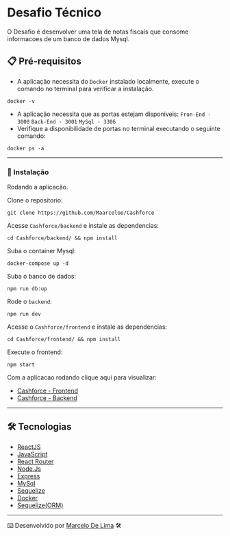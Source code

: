 # Desafio Técnico

O Desafio é desenvolver uma tela de notas fiscais que consome informacoes de um banco de dados Mysql.

## 📋 Pré-requisitos

- A aplicação necessita do `Docker` instalado localmente, execute o comando no terminal para verificar a instalação.

```
docker -v
```

- A aplicação necessita que as portas estejam disponiveis:
`Fron-End - 3000`
`Back-End - 3001`
`MySql - 3306`
- Verifique a disponibilidade de portas no terminal executando o seguinte comando:

```
docker ps -a
```

---

### 🔧 Instalação

Rodando a aplicacão.

Clone o repositorio:

```
git clone https://github.com/Maarceloo/Cashforce
```

Acesse `Cashforce/backend` e instale as dependencias:

```
cd Cashforce/backend/ && npm install
```

Suba o container Mysql:

```
docker-compose up -d
```

Suba o banco de dados:

```
npm run db:up
```

Rode o `backend`:

```
npm run dev
```

Acesse o `Cashforce/frontend` e instale as dependencias:

```
cd Cashforce/frontend/ && npm install
```

Execute o frontend:

```
npm start
```

Com a aplicacao rodando clique aqui para visualizar:

- [Cashforce - Frontend](http://localhost:3000/) 
- [Cashforce - Backend](http://localhost:3001/invoices) 

---


## 🛠️ Tecnologias

- [ReactJS](https://pt-br.reactjs.org/)
- [JavaScript](https://www.javascript.com/)
- [React Router]()
- [Node.Js](https://nodejs.org/en/)
- [Express](http://expressjs.com/)
- [MySql](https://www.mysql.com/)
- [Sequelize](https://sequelize.org/)
- [Docker](https://www.docker.com/)
- [Sequelize(ORM)](https://sequelize.org/)

---
⌨️ Desenvolvido por [Marcelo De Lima](https://github.com/Maarceloo) 🛠️
